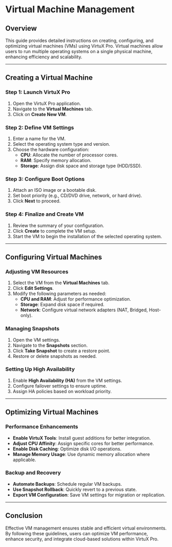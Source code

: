 # Virtual Machine Management

## Overview
This guide provides detailed instructions on creating, configuring, and optimizing virtual machines (VMs) using VirtuX Pro. Virtual machines allow users to run multiple operating systems on a single physical machine, enhancing efficiency and scalability.

---

## Creating a Virtual Machine

### Step 1: Launch VirtuX Pro
1. Open the VirtuX Pro application.
2. Navigate to the **Virtual Machines** tab.
3. Click on **Create New VM**.

### Step 2: Define VM Settings
1. Enter a name for the VM.
2. Select the operating system type and version.
3. Choose the hardware configuration:
   - **CPU**: Allocate the number of processor cores.
   - **RAM**: Specify memory allocation.
   - **Storage**: Assign disk space and storage type (HDD/SSD).

### Step 3: Configure Boot Options
1. Attach an ISO image or a bootable disk.
2. Set boot priority (e.g., CD/DVD drive, network, or hard drive).
3. Click **Next** to proceed.

### Step 4: Finalize and Create VM
1. Review the summary of your configuration.
2. Click **Create** to complete the VM setup.
3. Start the VM to begin the installation of the selected operating system.

---

## Configuring Virtual Machines

### Adjusting VM Resources
1. Select the VM from the **Virtual Machines** tab.
2. Click **Edit Settings**.
3. Modify the following parameters as needed:
   - **CPU and RAM**: Adjust for performance optimization.
   - **Storage**: Expand disk space if required.
   - **Network**: Configure virtual network adapters (NAT, Bridged, Host-only).

### Managing Snapshots
1. Open the VM settings.
2. Navigate to the **Snapshots** section.
3. Click **Take Snapshot** to create a restore point.
4. Restore or delete snapshots as needed.

### Setting Up High Availability
1. Enable **High Availability (HA)** from the VM settings.
2. Configure failover settings to ensure uptime.
3. Assign HA policies based on workload priority.

---

## Optimizing Virtual Machines

### Performance Enhancements
- **Enable VirtuX Tools**: Install guest additions for better integration.
- **Adjust CPU Affinity**: Assign specific cores for better performance.
- **Enable Disk Caching**: Optimize disk I/O operations.
- **Manage Memory Usage**: Use dynamic memory allocation where applicable.

### Backup and Recovery
- **Automate Backups**: Schedule regular VM backups.
- **Use Snapshot Rollback**: Quickly revert to a previous state.
- **Export VM Configuration**: Save VM settings for migration or replication.

---

## Conclusion
Effective VM management ensures stable and efficient virtual environments. By following these guidelines, users can optimize VM performance, enhance security, and integrate cloud-based solutions within VirtuX Pro.
